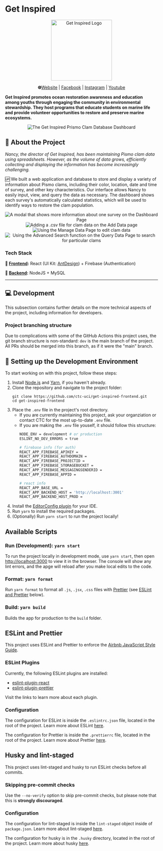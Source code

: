 # Get Inspired
<p align="center">
<img width=200 height=200 src="public/logo512.png" alt="Get Inspired Logo" />
</p>

<p align="center">
    <b>🌐</b><a href="https://getinspiredinc.org/">Website</a> |
    <a href="https://www.facebook.com/GetInspired20/">Facebook</a> |
    <a href="https://www.instagram.com/getinspiredinc/">Instagram</a> |
    <a href="https://www.youtube.com/user/TheKelplady">Youtube</a>
</p>

<b>Get Inspired promotes ocean restoration awareness and education among youths through engaging the community in environmental stewardship. They host programs that educate students on marine life and provide volunteer opportunities to restore and preserve marine ecosystems.</b>

<p align="center">
<img src="./public/readme-images/dashboard.png" alt="The Get Inspired Prismo Clam Database Dashboard"/>
</p>

## 🔎 About the Project

*Nancy, the director of Get Inspired, has been maintaining Pismo clam data using spreadsheets. However, as the volume of data grows, efficiently collecting and displaying the information has become increasingly challenging.*

🆙 We built a web application and database to store and display a variety of information about Pismo clams, including their color, location, date and time of survey, and other key characteristics. Our interface allows Nancy to easily input, view, and query the data as necessary. The dashboard shows each survey's automatically calculated statistics, which will be used to identify ways to restore the clam population.

<p align="center">
<img src="public/readme-images/dashboard-popup.png" alt="A modal that shows more information about one survey on the Dashboard Page"/>
<img src="public/readme-images/add-data.png" alt="Adding a .csv file for clam data on the Add Data page"/>
<img src="public/readme-images/manage-data.png" alt="Using the Manage Data Page to edit clam data"/>
<img src="public/readme-images/query-data.png" alt="Using the Advanced Search function on the Query Data Page to search for particular clams"/>
</p>

### Tech Stack

**🔼 [Frontend](https://github.com/ctc-uci/get-inspired-frontend/):** React (UI Kit: [AntDesign](https://ant.design/)) + Firebase (Authentication)

**🔽 [Backend](https://github.com/ctc-uci/get-inspired-backend):** NodeJS + MySQL

---

## 💻 Development

This subsection contains further details on the more technical aspects of the project, including information for developers.


### Project branching structure

Due to complications with some of the GitHub Actions this project uses, the git branch structure is non-standard: `dev` is the main branch of the project. All PRs should be merged into this branch, as if it were the "main" branch.


## 🔨 Setting up the Development Environment

To start working on with this project, follow these steps:
1. Install [Node.js](https://nodejs.org/en) and [Yarn](https://yarnpkg.com/getting-started/install), if you haven't already.
2. Clone the repository and navigate to the project folder:
    ```
    git clone https://github.com/ctc-uci/get-inspired-frontend.git
    cd get-inspired-frontend
    ```
3. Place the `.env` file in the project's root directory. 
    - If you are currently maintaining this project, ask your organziation or contact CTC for the most up-to-date `.env` file.
    - If you are making the `.env` file youself, it should follow this structure:
        ```bash
        NODE_ENV = development # or production
        ESLINT_NO_DEV_ERRORS = true

        # firebase info (for auth)
        REACT_APP_FIREBASE_APIKEY = 
        REACT_APP_FIREBASE_AUTHDOMAIN =
        REACT_APP_FIREBASE_PROJECTID =
        REACT_APP_FIREBASE_STORAGEBUCKET =
        REACT_APP_FIREBASE_MESSAGINGSENDERID =
        REACT_APP_FIREBASE_APPID =

        # react info
        REACT_APP_BASE_URL =
        REACT_APP_BACKEND_HOST = 'http://localhost:3001'
        REACT_APP_BACKEND_HOST_PROD = 
        ```
4. Install the [EditorConfig plugin](https://editorconfig.org/#download) for your IDE.
5. Run `yarn` to install the required packages.
6. (Optionally) Run `yarn start` to run the project locally!

## Available Scripts

### Run (Development): `yarn start`
To run the project locally in development mode, use `yarn start`, then open [http://localhost:3000](http://localhost:3000) to view it in the browser. The console will show any lint errors, and the apge will reload after you make local edits to the code.


### Format: `yarn format`
Run `yarn format` to format all `.js`, `.jsx`, `.css` files with [Prettier](https://prettier.io/docs/en/index.html) (see [ESLint and Prettier](#eslint-and-prettier) below).

### Build: `yarn build`
Builds the app for production to the `build` folder.

## ESLint and Prettier

This project uses ESLint and Prettier to enforce the [Airbnb JavaScript Style Guide](https://github.com/airbnb/javascript).

### ESLint Plugins

Currently, the following ESLint plugins are installed:
- [eslint-plugin-react](https://github.com/yannickcr/eslint-plugin-react)
- [eslint-plugin-prettier](https://github.com/prettier/eslint-plugin-prettier)

Visit the links to learn more about each plugin.

### Configuration

The configuration for ESLint is inside the `.eslintrc.json` file, located in the root of the project. Learn more about ESLint [here](https://eslint.org/).

The configuration for Prettier is inside the `.prettierrc` file, located in the root of the project. Learn more about Prettier [here](https://prettier.io/docs/en/index.html).

## Husky and lint-staged

This project uses lint-staged and husky to run ESLint checks before all commits.

### Skipping pre-commit checks

Use the `--no-verify` option to skip pre-commit checks, but please note that this is **strongly discouraged**. 

### Configuration

The configuration for lint-staged is inside the `lint-staged` object inside of `package.json`. Learn more about lint-staged [here](https://github.com/okonet/lint-staged).

The configuration for husky is in the `.husky` directory, located in the root of the project. Learn more about husky [here](https://typicode.github.io/husky/).
